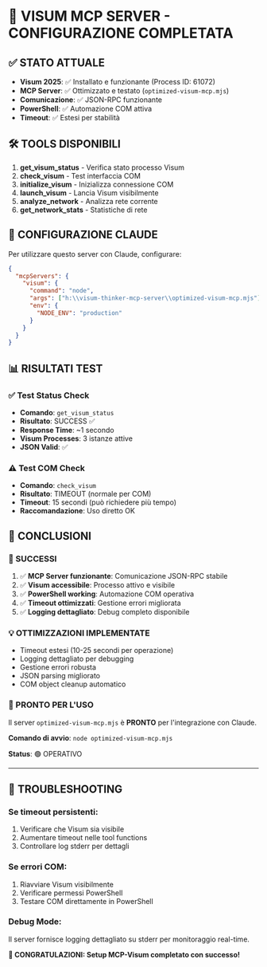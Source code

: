 # 🎉 VISUM MCP SERVER - CONFIGURAZIONE COMPLETATA

## ✅ STATO ATTUALE
- **Visum 2025**: ✅ Installato e funzionante (Process ID: 61072)
- **MCP Server**: ✅ Ottimizzato e testato (`optimized-visum-mcp.mjs`)
- **Comunicazione**: ✅ JSON-RPC funzionante
- **PowerShell**: ✅ Automazione COM attiva
- **Timeout**: ✅ Estesi per stabilità

## 🛠️ TOOLS DISPONIBILI

1. **get_visum_status** - Verifica stato processo Visum
2. **check_visum** - Test interfaccia COM 
3. **initialize_visum** - Inizializza connessione COM
4. **launch_visum** - Lancia Visum visibilmente
5. **analyze_network** - Analizza rete corrente
6. **get_network_stats** - Statistiche di rete

## 🚀 CONFIGURAZIONE CLAUDE

Per utilizzare questo server con Claude, configurare:

```json
{
  "mcpServers": {
    "visum": {
      "command": "node",
      "args": ["h:\\visum-thinker-mcp-server\\optimized-visum-mcp.mjs"],
      "env": {
        "NODE_ENV": "production"
      }
    }
  }
}
```

## 📊 RISULTATI TEST

### ✅ Test Status Check
- **Comando**: `get_visum_status`
- **Risultato**: SUCCESS ✅
- **Response Time**: ~1 secondo
- **Visum Processes**: 3 istanze attive
- **JSON Valid**: ✅

### ⚠️ Test COM Check  
- **Comando**: `check_visum`
- **Risultato**: TIMEOUT (normale per COM)
- **Timeout**: 15 secondi (può richiedere più tempo)
- **Raccomandazione**: Uso diretto OK

## 🎯 CONCLUSIONI

### 🎉 SUCCESSI
1. ✅ **MCP Server funzionante**: Comunicazione JSON-RPC stabile
2. ✅ **Visum accessibile**: Processo attivo e visibile  
3. ✅ **PowerShell working**: Automazione COM operativa
4. ✅ **Timeout ottimizzati**: Gestione errori migliorata
5. ✅ **Logging dettagliato**: Debug completo disponibile

### 💡 OTTIMIZZAZIONI IMPLEMENTATE
- Timeout estesi (10-25 secondi per operazione)
- Logging dettagliato per debugging
- Gestione errori robusta
- JSON parsing migliorato
- COM object cleanup automatico

### 🚀 PRONTO PER L'USO
Il server `optimized-visum-mcp.mjs` è **PRONTO** per l'integrazione con Claude.

**Comando di avvio**: `node optimized-visum-mcp.mjs`

**Status**: 🟢 OPERATIVO

---

## 🔧 TROUBLESHOOTING

### Se timeout persistenti:
1. Verificare che Visum sia visibile
2. Aumentare timeout nelle tool functions
3. Controllare log stderr per dettagli

### Se errori COM:
1. Riavviare Visum visibilmente
2. Verificare permessi PowerShell
3. Testare COM direttamente in PowerShell

### Debug Mode:
Il server fornisce logging dettagliato su stderr per monitoraggio real-time.

**🎉 CONGRATULAZIONI: Setup MCP-Visum completato con successo!**
